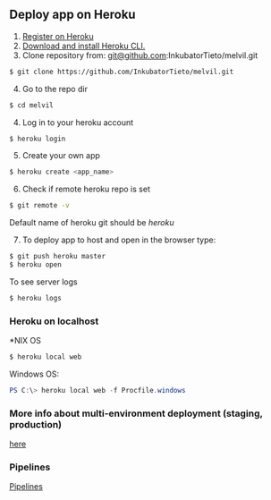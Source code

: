 ## Deploy app on Heroku

1. [Register on Heroku](https://devcenter.heroku.com/)  
2. [Download and install Heroku CLI.](https://devcenter.heroku.com/articles/heroku-cli)  
3. Clone repository from: git@github.com:InkubatorTieto/melvil.git  

```bash
$ git clone https://github.com/InkubatorTieto/melvil.git
```
4. Go to the repo dir
```bash
$ cd melvil
```

4. Log in to your heroku account  

```bash
$ heroku login
```

5. Create your own app  

```bash
$ heroku create <app_name>
```

6. Check if remote heroku repo is set  
```bash
$ git remote -v
```
Default name of heroku git should be _heroku_  

7. To deploy app to host and open in the browser type:

```bash
$ git push heroku master
$ heroku open
```

To see server logs  
```bash
$ heroku logs
```

### Heroku on localhost  

\*NIX OS  
```bash
$ heroku local web
```

Windows OS:  
```powershell
PS C:\> heroku local web -f Procfile.windows
```

### More info about multi-environment deployment (staging, production)  
[here](https://devcenter.heroku.com/articles/multiple-environments)  
### Pipelines  
[Pipelines](https://devcenter.heroku.com/articles/pipelines)
